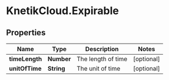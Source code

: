 # KnetikCloud.Expirable

## Properties
Name | Type | Description | Notes
------------ | ------------- | ------------- | -------------
**timeLength** | **Number** | The length of time | [optional] 
**unitOfTime** | **String** | The unit of time | [optional] 


